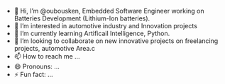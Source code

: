 - 👋 Hi, I’m @oubousken, Embedded Software Engineer working on Batteries Development (Lithium-Ion batteries).
- 👀 I’m interested in automotive industry and Innovation projects
- 🌱 I’m currently learning Artificail Intelligence, Python. 
- 💞️ I’m looking to collaborate on new  innovative projects on freelancing projects, automotive Area.c
- 📫 How to reach me ...
- 😄 Pronouns: ...
- ⚡ Fun fact: ...

<!---
oubousken/oubousken is a ✨ special ✨ repository because its `README.md` (this file) appears on your GitHub profile.
You can click the Preview link to take a look at your changes.
--->
